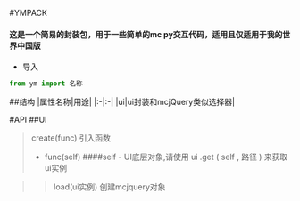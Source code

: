 #YMPACK
#### 这是一个简易的封装包，用于一些简单的mc py交互代码，适用且仅适用于我的世界中国版
- 导入
```python
from ym import 名称
```
##结构
|属性名称|用途|
|:-|:-|
|ui|ui封装和mcjQuery类似选择器|

#API
##UI
>create(func) 引入函数
>- func(self)
>####self - UI底层对象,请使用 ui .get ( self , 路径 ) 来获取ui实例

>>load(ui实例) 创建mcjquery对象 
>>